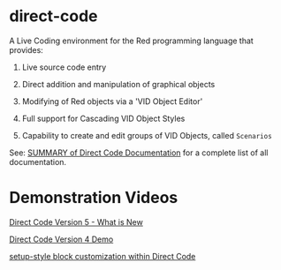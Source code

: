 
# direct-code

A Live Coding environment for the Red programming language that provides:

  

1) Live source code entry

2) Direct addition and manipulation of graphical objects

3) Modifying of Red objects via a 'VID Object Editor'

4) Full support for Cascading VID Object Styles

5) Capability to create and edit groups of VID Objects, called `Scenarios`

  

See: [SUMMARY of Direct Code Documentation](https://github.com/mikeyaunish/direct-code/blob/master/docs/SUMMARY.adoc) for a complete list of all documentation.

  

# Demonstration Videos

[Direct Code Version 5 - What is New](https://youtu.be/frHJHPdqQko)

[Direct Code Version 4 Demo](https://www.youtube.com/watch?v=1DtwYz9eeoU)


[setup-style block customization within Direct Code](https://www.youtube.com/watch?v=Jfdt2EFkL3Q)
